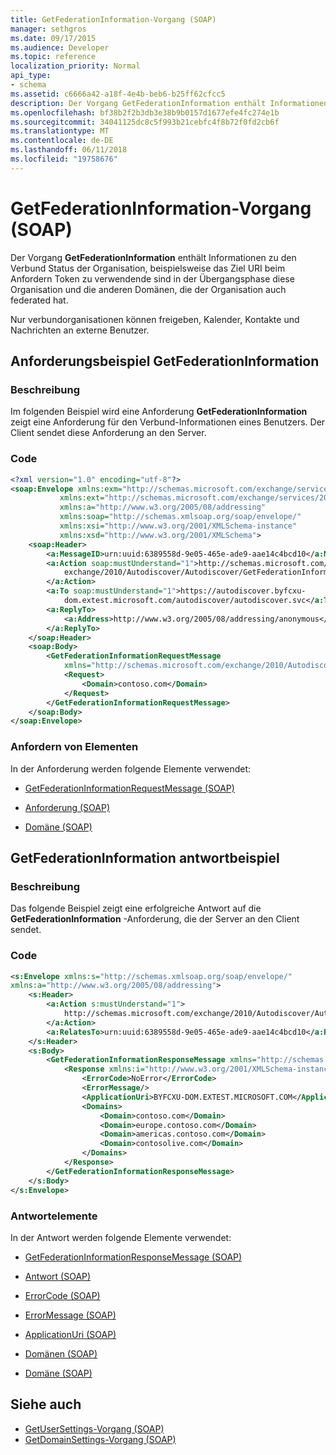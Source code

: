 ```yaml
---
title: GetFederationInformation-Vorgang (SOAP)
manager: sethgros
ms.date: 09/17/2015
ms.audience: Developer
ms.topic: reference
localization_priority: Normal
api_type:
- schema
ms.assetid: c6666a42-a18f-4e4b-beb6-b25ff62cfcc5
description: Der Vorgang GetFederationInformation enthält Informationen zu den Verbund Status von der Organisation, beispielsweise die Ziel-URI verwendet werden, wenn Token an, die in der Übergangsphase sind diese Organisation und den anderen Domänen, die auch die Organisation hat Verbund.
ms.openlocfilehash: bf38b2f2b3db3e38b9b0157d1677efe4fc274e1b
ms.sourcegitcommit: 34041125dc8c5f993b21cebfc4f8b72f0fd2cb6f
ms.translationtype: MT
ms.contentlocale: de-DE
ms.lasthandoff: 06/11/2018
ms.locfileid: "19758676"
---
```

# <a name="getfederationinformation-operation-soap"></a>GetFederationInformation-Vorgang (SOAP)

Der Vorgang **GetFederationInformation** enthält Informationen zu den Verbund Status der Organisation, beispielsweise das Ziel URI beim Anfordern Token zu verwendende sind in der Übergangsphase diese Organisation und die anderen Domänen, die der Organisation auch federated hat. 
  
Nur verbundorganisationen können freigeben, Kalender, Kontakte und Nachrichten an externe Benutzer.
  
## <a name="getfederationinformation-request-example"></a>Anforderungsbeispiel GetFederationInformation

### <a name="description"></a>Beschreibung

Im folgenden Beispiel wird eine Anforderung **GetFederationInformation** zeigt eine Anforderung für den Verbund-Informationen eines Benutzers. Der Client sendet diese Anforderung an den Server. 
  
### <a name="code"></a>Code

```XML
<?xml version="1.0" encoding="utf-8"?> 
<soap:Envelope xmlns:exm="http://schemas.microsoft.com/exchange/services/2006/messages"
           xmlns:ext="http://schemas.microsoft.com/exchange/services/2006/types"
           xmlns:a="http://www.w3.org/2005/08/addressing"
           xmlns:soap="http://schemas.xmlsoap.org/soap/envelope/"
           xmlns:xsi="http://www.w3.org/2001/XMLSchema-instance" 
           xmlns:xsd="http://www.w3.org/2001/XMLSchema"> 
    <soap:Header> 
        <a:MessageID>urn:uuid:6389558d-9e05-465e-ade9-aae14c4bcd10</a:MessageID> 
        <a:Action soap:mustUnderstand="1">http://schemas.microsoft.com/
            exchange/2010/Autodiscover/Autodiscover/GetFederationInformation
        </a:Action> 
        <a:To soap:mustUnderstand="1">https://autodiscover.byfcxu-
            dom.extest.microsoft.com/autodiscover/autodiscover.svc</a:To> 
        <a:ReplyTo>
            <a:Address>http://www.w3.org/2005/08/addressing/anonymous</a:Address> 
        </a:ReplyTo> 
    </soap:Header> 
    <soap:Body> 
        <GetFederationInformationRequestMessage 
            xmlns="http://schemas.microsoft.com/exchange/2010/Autodiscover"> 
            <Request> 
                <Domain>contoso.com</Domain> 
            </Request> 
        </GetFederationInformationRequestMessage>
    </soap:Body> 
</soap:Envelope>
```

### <a name="request-elements"></a>Anfordern von Elementen

In der Anforderung werden folgende Elemente verwendet:
  
- [GetFederationInformationRequestMessage (SOAP)](getfederationinformationrequestmessage-soap.md)
    
- [Anforderung (SOAP)](request-soap.md)
    
- [Domäne (SOAP)](domain-soap.md)
    
## <a name="getfederationinformation-response-example"></a>GetFederationInformation antwortbeispiel

### <a name="description"></a>Beschreibung

Das folgende Beispiel zeigt eine erfolgreiche Antwort auf die **GetFederationInformation** -Anforderung, die der Server an den Client sendet. 
  
### <a name="code"></a>Code

```XML
<s:Envelope xmlns:s="http://schemas.xmlsoap.org/soap/envelope/" 
xmlns:a="http://www.w3.org/2005/08/addressing"> 
    <s:Header> 
        <a:Action s:mustUnderstand="1">
            http://schemas.microsoft.com/exchange/2010/Autodiscover/Autodiscover/GetFederationInformationResponse
        </a:Action> 
        <a:RelatesTo>urn:uuid:6389558d-9e05-465e-ade9-aae14c4bcd10</a:RelatesTo> 
    </s:Header> 
    <s:Body> 
        <GetFederationInformationResponseMessage xmlns="http://schemas.microsoft.com/exchange/2010/Autodiscover"> 
            <Response xmlns:i="http://www.w3.org/2001/XMLSchema-instance"> 
                <ErrorCode>NoError</ErrorCode> 
                <ErrorMessage/> 
                <ApplicationUri>BYFCXU-DOM.EXTEST.MICROSOFT.COM</ApplicationUri> 
                <Domains> 
                    <Domain>contoso.com</Domain> 
                    <Domain>europe.contoso.com</Domain> 
                    <Domain>americas.contoso.com</Domain> 
                    <Domain>contosolive.com</Domain> 
                </Domains> 
            </Response> 
        </GetFederationInformationResponseMessage> 
    </s:Body> 
</s:Envelope>
```

### <a name="response-elements"></a>Antwortelemente

In der Antwort werden folgende Elemente verwendet:
  
- [GetFederationInformationResponseMessage (SOAP)](getfederationinformationresponsemessage-soap.md)
    
- [Antwort (SOAP)](response-soap.md)
    
- [ErrorCode (SOAP)](errorcode-soap.md)
    
- [ErrorMessage (SOAP)](errormessage-soap.md)
    
- [ApplicationUri (SOAP)](applicationuri-soap.md)
    
- [Domänen (SOAP)](domains-soap.md)
    
- [Domäne (SOAP)](domain-soap.md)
    
## <a name="see-also"></a>Siehe auch

- [GetUserSettings-Vorgang (SOAP)](getusersettings-operation-soap.md)
- [GetDomainSettings-Vorgang (SOAP)](getdomainsettings-operation-soap.md)

